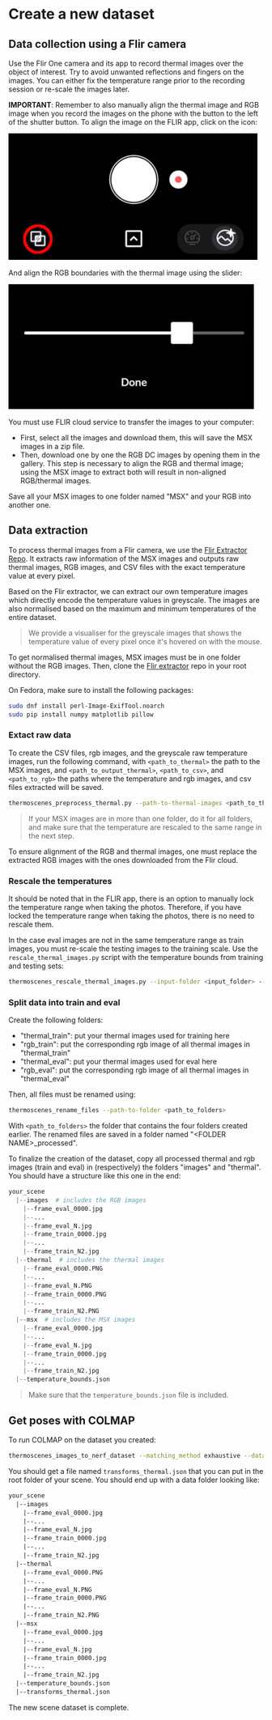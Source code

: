 
# Create a new dataset

## Data collection using a Flir camera

Use the Flir One camera and its app to record thermal images over the object of interest.
Try to avoid unwanted reflections and fingers on the images.
You can either fix the temperature range prior to the recording session or re-scale the images later.

**IMPORTANT**: Remember to also manually align the thermal image and RGB image when you record the images on the phone with the button to the left of the shutter button.
To align the image on the FLIR app, click on the icon:

![Manually align button](images/align_button.jpeg)

And align the RGB boundaries with the thermal image using the slider:

![Manually align bar](images/align_bar.jpeg)

You must use FLIR cloud service to transfer the images to your computer:

- First, select all the images and download them, this will save the MSX images in a zip file.
- Then, download one by one the RGB DC images by opening them in the gallery.
  This step is necessary to align the RGB and thermal image; using the MSX image to extract both will result in non-aligned RGB/thermal images.

Save all your MSX images to one folder named "MSX" and your RGB into another one.

## Data extraction

To process thermal images from a Flir camera, we use the [Flir Extractor Repo](https://github.com/ITVRoC/FlirImageExtractor).
It extracts raw information of the MSX images and outputs raw thermal images, RGB images, and CSV files with the exact temperature value at every pixel.

Based on the Flir extractor, we can extract our own temperature images which directly encode the temperature values in greyscale.
The images are also normalised based on the maximum and minimum temperatures of the entire dataset.

> We provide a visualiser for the greyscale images that shows the temperature value of every pixel once it's hovered on with the mouse.

To get normalised thermal images, MSX images must be in one folder without the RGB images.
Then, clone the [Flir extractor](https://github.com/ITVRoC/FlirImageExtractor) repo in your root directory.

On Fedora, make sure to install the following packages:

```bash
sudo dnf install perl-Image-ExifTool.noarch
sudo pip install numpy matplotlib pillow
```

### Extact raw data

To create the CSV files, rgb images, and the greyscale raw temperature images, run
the following command, with `<path_to_thermal>` the path to the MSX images, and `<path_to_output_thermal>`, `<path_to_csv>`, and `<path_to_rgb>` the paths where the temperature and rgb images, and csv files extracted will be saved.

```bash
thermoscenes_preprocess_thermal.py --path-to-thermal-images <path_to_thermal> --path-to-thermal-images-curated <path_to_output_thermal> --path-to-rgb <path_to_rgb> --path-to-csv-files  <path_to_csv>
```

> If your MSX images are in more than one folder, do it for all folders, and make sure that the temperature are rescaled to the same range in the next step.

To ensure alignment of the RGB and thermal images, one must replace the extracted RGB images with the ones downloaded from the Flir cloud.

### Rescale the temperatures

It should be noted that in the FLIR app, there is an option to manually lock the temperature range when taking the photos.
Therefore, if you have locked the temperature range when taking the photos, there is no need to rescale them.

In the case eval images are not in the same temperature range as train images, you must re-scale the testing images to the training scale.
Use the `rescale_thermal_images.py` script with the temperature bounds from training and testing sets:

```bash
thermoscenes_rescale_thermal_images.py --input-folder <input_folder> --output-folder <output_folder> --t-min <t_min> --t-max <t_max> --t-min-new <t_min_new> --t-max-new <t_max_new>
```

### Split data into train and eval

Create the following folders:

- "thermal_train": put your thermal images used for training here
- "rgb_train": put the corresponding rgb image of all thermal images in "thermal_train"
- "thermal_eval": put your thermal images used for eval here
- "rgb_eval": put the corresponding rgb image of all thermal images in "thermal_eval"

Then, all files must be renamed using:

```bash
thermoscenes_rename_files --path-to-folder <path_to_folders>
```

With `<path_to_folders>` the folder that contains the four folders created earlier.
The renamed files are saved in a folder named "\<FOLDER NAME\>_processed".

To finalize the creation of the dataset, copy all processed thermal and rgb images (train and eval) in (respectively) the folders "images" and "thermal".
You should have a structure like this one in the end:

```python
your_scene
  |--images  # includes the RGB images
    |--frame_eval_0000.jpg
    |--...
    |--frame_eval_N.jpg
    |--frame_train_0000.jpg
    |--...
    |--frame_train_N2.jpg
  |--thermal  # includes the thermal images
    |--frame_eval_0000.PNG
    |--...
    |--frame_eval_N.PNG
    |--frame_train_0000.PNG
    |--...
    |--frame_train_N2.PNG
  |--msx  # includes the MSX images
    |--frame_eval_0000.jpg
    |--...
    |--frame_eval_N.jpg
    |--frame_train_0000.jpg
    |--...
    |--frame_train_N2.jpg
  |--temperature_bounds.json
```

> Make sure that the `temperature_bounds.json` file is included.

## Get poses with COLMAP

To run COLMAP on the dataset you created:

```bash
thermoscenes_images_to_nerf_dataset --matching_method exhaustive --data <path_to_processed_rgb_train_data> --output-dir <output_folder> --num-downscales 0 --eval-data <path_to_processed_rgb_eval_data> --update-colmap-json
```

You should get a file named `transforms_thermal.json` that you can put in the root folder of your scene.
You should end up with a data folder looking like:

```txt
your_scene
  |--images
    |--frame_eval_0000.jpg
    |--...
    |--frame_eval_N.jpg
    |--frame_train_0000.jpg
    |--...
    |--frame_train_N2.jpg
  |--thermal
    |--frame_eval_0000.PNG
    |--...
    |--frame_eval_N.PNG
    |--frame_train_0000.PNG
    |--...
    |--frame_train_N2.PNG
  |--msx
    |--frame_eval_0000.jpg
    |--...
    |--frame_eval_N.jpg
    |--frame_train_0000.jpg
    |--...
    |--frame_train_N2.jpg
  |--temperature_bounds.json
  |--transforms_thermal.json
```

The new scene dataset is complete.
